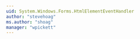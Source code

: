 ```yaml
---
uid: System.Windows.Forms.HtmlElementEventHandler
author: "stevehoag"
ms.author: "shoag"
manager: "wpickett"
---
```

